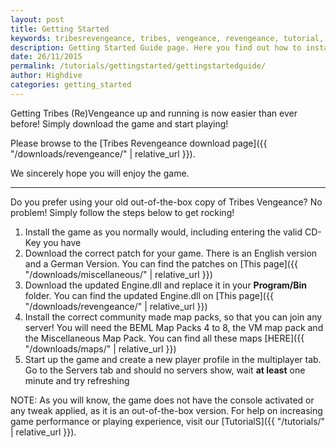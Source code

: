 ```yaml
---
layout: post
title: Getting Started
keywords: tribesrevengeance, tribes, vengeance, revengeance, tutorial, guide, getting, started, troubleshoot, download, install, installation, problem, fix, issue, solve, resolution, launcher, browser
description: Getting Started Guide page. Here you find out how to install T:V and get going!
date: 26/11/2015
permalink: /tutorials/gettingstarted/gettingstartedguide/
author: Highdive
categories: getting_started
---
```


Getting Tribes (Re)Vengeance up and running is now easier than ever before! Simply download the game and start playing!

  

Please browse to the [Tribes Revengeance download page]({{ "/downloads/revengeance/" | relative_url }}).

We sincerely hope you will enjoy the game.
  
  
  

* * *

Do you prefer using your old out-of-the-box copy of Tribes Vengeance? No problem! Simply follow the steps below to get rocking!

1. Install the game as you normally would, including entering the valid CD-Key you have
2. Download the correct patch for your game. There is an English version and a German Version. You can find the patches on [This page]({{ "/downloads/miscellaneous/" | relative_url }})
3. Download the updated Engine.dll and replace it in your **Program/Bin** folder. You can find the updated Engine.dll on [This page]({{ "/downloads/revengeance/" | relative_url }})
4. Install the correct community made map packs, so that you can join any server! You will need the BEML Map Packs 4 to 8, the VM map pack and the Miscellaneous Map Pack. You can find all these maps [HERE]({{ "/downloads/maps/" | relative_url }})
5. Start up the game and create a new player profile in the multiplayer tab. Go to the Servers tab and should no servers show, wait **at least** one minute and try refreshing

NOTE: As you will know, the game does not have the console activated or any tweak applied, as it is an out-of-the-box version. For help on increasing game performance or playing experience, visit our [TutorialS]({{ "/tutorials/" | relative_url }}).
